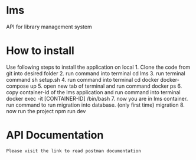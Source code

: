 # lms
API for library management system

# How to install
Use following steps to install the application on local
    1. Clone the code from git into desired folder
    2. run command into terminal
        cd lms
    3. run terminal command
        sh setup.sh
    4. run command into terminal
        cd docker
        docker-compose up
    5. open new tab of terminal and run command
        docker ps
    6. copy container-id of the lms application and run command into terminal
        docker exec -it [CONTAINER-ID] /bin/bash
    7. now you are in lms container. run command to run migration into database. (only first time)
        migration
    8. now run the project
        npm run dev

# API Documentation
    Please visit the link to read postman documentation
    